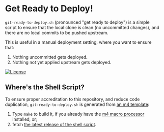 # Get Ready to Deploy!

`git-ready-to-deploy.sh` (pronounced "get ready to deploy") is a
simple script to ensure that the local clone is clean (no uncommitted
changes), and there are no local commits to be pushed upstream.

This is useful in a manual deployment setting, where you want to
ensure that:

  1. Nothing uncommitted gets deployed.
  2. Nothing not yet applied upstream gets deployed.

[![License](https://img.shields.io/badge/license-MIT-blue.svg)](https://github.com/oleks/git-ready-to-deploy/blob/master/LICENSE)

## Where's the Shell Script?

To ensure proper accreditation to this repository, and reduce code
duplication, `git-ready-to-deploy.sh` is generated from [an m4
template](git-ready-to-deploy.m4):

  1. Type `make` to build it, if you already have the [m4 macro
processor](https://www.gnu.org/software/m4/m4.html) installed, or;
  2. fetch [the latest release of the shell
script](https://github.com/oleks/git-ready-to-deploy/releases/latest).
